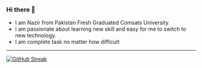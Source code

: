 
### Hi there 👋
- I am Nazir from Pakistan Fresh Graduated Comsats University
- I am passionate about learning new skill and easy for me to switch to new technology. 
- I am complete task no matter how difficult

***
[![GitHub Streak](https://streak-stats.demolab.com/?user=Nazir-Rizwan)](https://git.io/streak-stats)

<!-- <img align="left" width="50%" src="https://github-readme-stats.vercel.app/api?username=Nazir-Rizwan&show_icons=true&theme=
                                   chartreuse-dark" />
<img align="right" width="40%" src="https://github-readme-stats.vercel.app/api/top-langs/?username=Nazir-Rizwan&theme=chartreuse-dark&layout=pie" /> -->

<!--
**Nazir-Rizwan/Nazir-Rizwan** is a ✨ _special_ ✨ repository because its `README.md` (this file) appears on your GitHub profile.
theme is radical 
Here are some ideas to get you started:


- 🔭 I’m currently working on ...
- 🌱 I’m currently learning ...
- 👯 I’m looking to collaborate on ...
- 🤔 I’m looking for help with ...
- 💬 Ask me about ...
- 📫 How to reach me: ...
- 😄 Pronouns: ...
- ⚡ Fun fact: ...
-->
